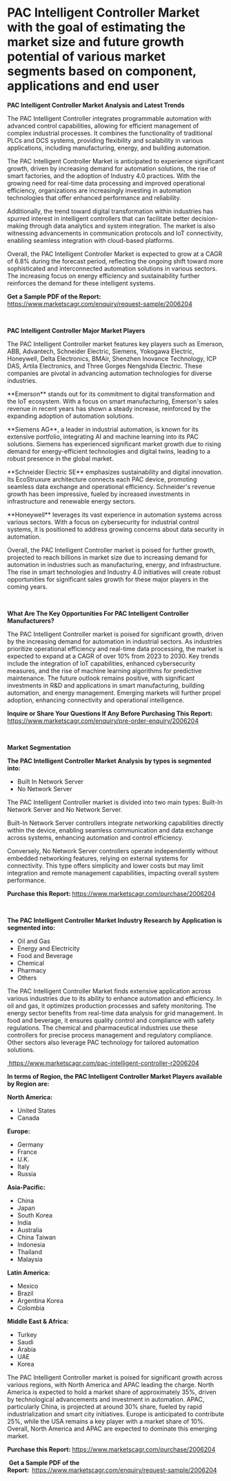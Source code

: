 <p><h1>PAC Intelligent Controller Market with the goal of estimating the market size and future growth potential of various market segments based on component, applications and end user</h1></p><p><strong>PAC Intelligent Controller Market Analysis and Latest Trends</strong></p>
<p><p>The PAC Intelligent Controller integrates programmable automation with advanced control capabilities, allowing for efficient management of complex industrial processes. It combines the functionality of traditional PLCs and DCS systems, providing flexibility and scalability in various applications, including manufacturing, energy, and building automation.</p><p>The PAC Intelligent Controller Market is anticipated to experience significant growth, driven by increasing demand for automation solutions, the rise of smart factories, and the adoption of Industry 4.0 practices. With the growing need for real-time data processing and improved operational efficiency, organizations are increasingly investing in automation technologies that offer enhanced performance and reliability.</p><p>Additionally, the trend toward digital transformation within industries has spurred interest in intelligent controllers that can facilitate better decision-making through data analytics and system integration. The market is also witnessing advancements in communication protocols and IoT connectivity, enabling seamless integration with cloud-based platforms.</p><p>Overall, the PAC Intelligent Controller Market is expected to grow at a CAGR of 6.8% during the forecast period, reflecting the ongoing shift toward more sophisticated and interconnected automation solutions in various sectors. The increasing focus on energy efficiency and sustainability further reinforces the demand for these intelligent systems.</p></p>
<p><strong>Get a Sample PDF of the Report:&nbsp;</strong> <a href="https://www.marketscagr.com/enquiry/request-sample/2006204?utm_campaign=2294&utm_medium=2&utm_source=Github&utm_content=ia&utm_term=12042025&utm_id=pac-intelligent-controller">https://www.marketscagr.com/enquiry/request-sample/2006204</a></p>
<p>&nbsp;</p>
<p><strong>PAC Intelligent Controller Major Market Players</strong></p>
<p><p>The PAC Intelligent Controller market features key players such as Emerson, ABB, Advantech, Schneider Electric, Siemens, Yokogawa Electric, Honeywell, Delta Electronics, BMAir, Shenzhen Inovance Technology, ICP DAS, Artila Electronics, and Three Gorges Nengshida Electric. These companies are pivotal in advancing automation technologies for diverse industries.</p><p>**Emerson** stands out for its commitment to digital transformation and the IoT ecosystem. With a focus on smart manufacturing, Emerson's sales revenue in recent years has shown a steady increase, reinforced by the expanding adoption of automation solutions.</p><p>**Siemens AG**, a leader in industrial automation, is known for its extensive portfolio, integrating AI and machine learning into its PAC solutions. Siemens has experienced significant market growth due to rising demand for energy-efficient technologies and digital twins, leading to a robust presence in the global market.</p><p>**Schneider Electric SE** emphasizes sustainability and digital innovation. Its EcoStruxure architecture connects each PAC device, promoting seamless data exchange and operational efficiency. Schneider's revenue growth has been impressive, fueled by increased investments in infrastructure and renewable energy sectors.</p><p>**Honeywell** leverages its vast experience in automation systems across various sectors. With a focus on cybersecurity for industrial control systems, it is positioned to address growing concerns about data security in automation. </p><p>Overall, the PAC Intelligent Controller market is poised for further growth, projected to reach billions in market size due to increasing demand for automation in industries such as manufacturing, energy, and infrastructure. The rise in smart technologies and Industry 4.0 initiatives will create robust opportunities for significant sales growth for these major players in the coming years.</p></p>
<p>&nbsp;</p>
<p><strong>What Are The Key Opportunities For PAC Intelligent Controller Manufacturers?</strong></p>
<p><p>The PAC Intelligent Controller market is poised for significant growth, driven by the increasing demand for automation in industrial sectors. As industries prioritize operational efficiency and real-time data processing, the market is expected to expand at a CAGR of over 10% from 2023 to 2030. Key trends include the integration of IoT capabilities, enhanced cybersecurity measures, and the rise of machine learning algorithms for predictive maintenance. The future outlook remains positive, with significant investments in R&D and applications in smart manufacturing, building automation, and energy management. Emerging markets will further propel adoption, enhancing connectivity and operational intelligence.</p></p>
<p><strong>Inquire or Share Your Questions If Any Before Purchasing This Report:</strong> <a href="https://www.marketscagr.com/enquiry/pre-order-enquiry/2006204?utm_campaign=2294&utm_medium=2&utm_source=Github&utm_content=ia&utm_term=12042025&utm_id=pac-intelligent-controller">https://www.marketscagr.com/enquiry/pre-order-enquiry/2006204</a></p>
<p>&nbsp;</p>
<p><strong>Market Segmentation</strong></p>
<p><strong>The PAC Intelligent Controller Market Analysis by types is segmented into:</strong></p>
<p><ul><li>Built In Network Server</li><li>No Network Server</li></ul></p>
<p><p>The PAC Intelligent Controller market is divided into two main types: Built-In Network Server and No Network Server. </p><p>Built-In Network Server controllers integrate networking capabilities directly within the device, enabling seamless communication and data exchange across systems, enhancing automation and control efficiency. </p><p>Conversely, No Network Server controllers operate independently without embedded networking features, relying on external systems for connectivity. This type offers simplicity and lower costs but may limit integration and remote management capabilities, impacting overall system performance.</p></p>
<p><strong>Purchase this Report:&nbsp;</strong><a href="https://www.marketscagr.com/purchase/2006204?utm_campaign=2294&utm_medium=2&utm_source=Github&utm_content=ia&utm_term=12042025&utm_id=pac-intelligent-controller">https://www.marketscagr.com/purchase/2006204</a></p>
<p>&nbsp;</p>
<p><strong>The PAC Intelligent Controller Market Industry Research by Application is segmented into:</strong></p>
<p><ul><li>Oil and Gas</li><li>Energy and Electricity</li><li>Food and Beverage</li><li>Chemical</li><li>Pharmacy</li><li>Others</li></ul></p>
<p><p>The PAC Intelligent Controller Market finds extensive application across various industries due to its ability to enhance automation and efficiency. In oil and gas, it optimizes production processes and safety monitoring. The energy sector benefits from real-time data analysis for grid management. In food and beverage, it ensures quality control and compliance with safety regulations. The chemical and pharmaceutical industries use these controllers for precise process management and regulatory compliance. Other sectors also leverage PAC technology for tailored automation solutions.</p></p>
<p><a href="https://www.marketscagr.com/pac-intelligent-controller-r2006204?utm_campaign=2294&utm_medium=2&utm_source=Github&utm_content=ia&utm_term=12042025&utm_id=pac-intelligent-controller">&nbsp;https://www.marketscagr.com/pac-intelligent-controller-r2006204</a></p>
<p><strong>In terms of Region, the PAC Intelligent Controller Market Players available by Region are:</strong></p>
<p>
    <p> <strong> North America: </strong>
        <ul>
            <li>United States</li>
            <li>Canada</li>
        </ul>
        </p> 
    <p> <strong> Europe: </strong>
        <ul>
            <li>Germany</li>
            <li>France</li>
            <li>U.K.</li>
            <li>Italy</li>
            <li>Russia</li>
        </ul>
        </p> 
    <p> <strong> Asia-Pacific: </strong>
        <ul>
            <li>China</li>
            <li>Japan</li>
            <li>South Korea</li>
            <li>India</li>
            <li>Australia</li>
            <li>China Taiwan</li>
            <li>Indonesia</li>
            <li>Thailand</li>
            <li>Malaysia</li>
        </ul>
        </p> 
    <p> <strong> Latin America: </strong>
        <ul>
            <li>Mexico</li>
            <li>Brazil</li>
            <li>Argentina Korea</li>
            <li>Colombia</li>
        </ul>
        </p> 
    <p> <strong> Middle East & Africa: </strong>
        <ul>
            <li>Turkey</li>
            <li>Saudi</li>
            <li>Arabia</li>
            <li>UAE</li>
            <li>Korea</li>
        </ul>
    </p>
    </p>
<p><p>The PAC Intelligent Controller market is poised for significant growth across various regions, with North America and APAC leading the charge. North America is expected to hold a market share of approximately 35%, driven by technological advancements and investment in automation. APAC, particularly China, is projected at around 30% share, fueled by rapid industrialization and smart city initiatives. Europe is anticipated to contribute 25%, while the USA remains a key player with a market share of 10%. Overall, North America and APAC are expected to dominate this emerging market.</p></p>
<p><strong>Purchase this Report: </strong><a href="https://www.marketscagr.com/purchase/2006204?utm_campaign=2294&utm_medium=2&utm_source=Github&utm_content=ia&utm_term=12042025&utm_id=pac-intelligent-controller">https://www.marketscagr.com/purchase/2006204</a></p>
<p>&nbsp;<strong>Get a Sample PDF of the Report:&nbsp;&nbsp;</strong><a href="https://www.marketscagr.com/enquiry/request-sample/2006204?utm_campaign=2294&utm_medium=2&utm_source=Github&utm_content=ia&utm_term=12042025&utm_id=pac-intelligent-controller">https://www.marketscagr.com/enquiry/request-sample/2006204</a></p>
<p><strong></strong></p>
<p><p></p><p></p><p></p></p>